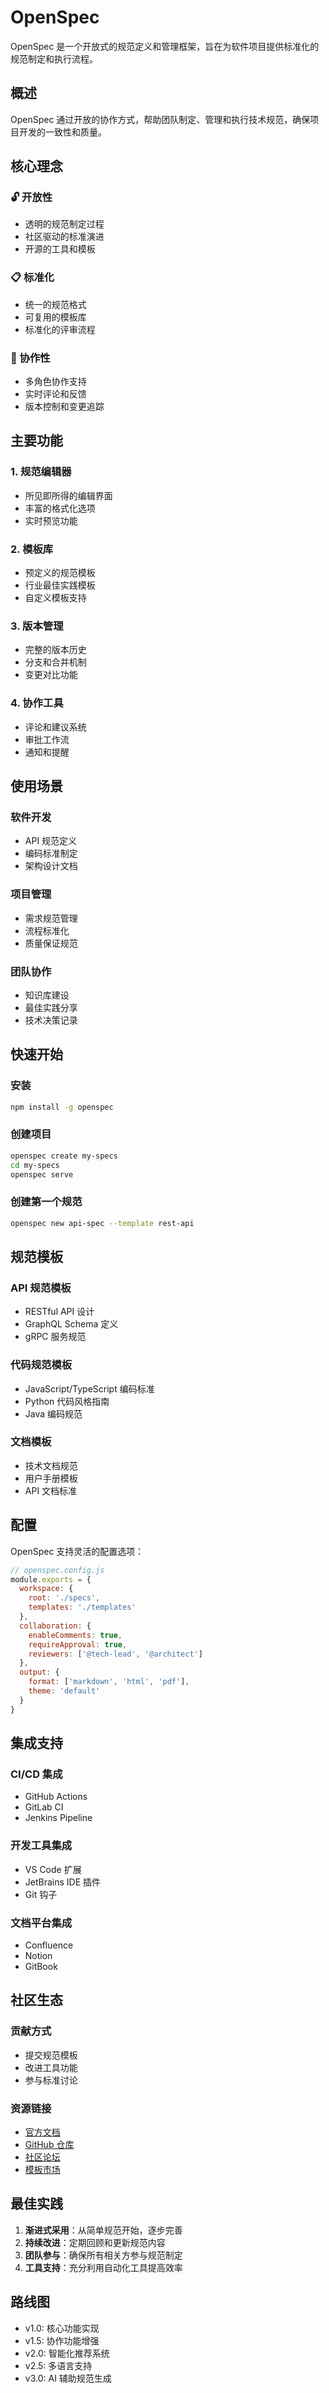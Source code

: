 # OpenSpec

OpenSpec 是一个开放式的规范定义和管理框架，旨在为软件项目提供标准化的规范制定和执行流程。

## 概述

OpenSpec 通过开放的协作方式，帮助团队制定、管理和执行技术规范，确保项目开发的一致性和质量。

## 核心理念

### 🔓 开放性
- 透明的规范制定过程
- 社区驱动的标准演进
- 开源的工具和模板

### 📋 标准化
- 统一的规范格式
- 可复用的模板库
- 标准化的评审流程

### 🤝 协作性
- 多角色协作支持
- 实时评论和反馈
- 版本控制和变更追踪

## 主要功能

### 1. 规范编辑器
- 所见即所得的编辑界面
- 丰富的格式化选项
- 实时预览功能

### 2. 模板库
- 预定义的规范模板
- 行业最佳实践模板
- 自定义模板支持

### 3. 版本管理
- 完整的版本历史
- 分支和合并机制
- 变更对比功能

### 4. 协作工具
- 评论和建议系统
- 审批工作流
- 通知和提醒

## 使用场景

### 软件开发
- API 规范定义
- 编码标准制定
- 架构设计文档

### 项目管理
- 需求规范管理
- 流程标准化
- 质量保证规范

### 团队协作
- 知识库建设
- 最佳实践分享
- 技术决策记录

## 快速开始

### 安装
```bash
npm install -g openspec
```

### 创建项目
```bash
openspec create my-specs
cd my-specs
openspec serve
```

### 创建第一个规范
```bash
openspec new api-spec --template rest-api
```

## 规范模板

### API 规范模板
- RESTful API 设计
- GraphQL Schema 定义
- gRPC 服务规范

### 代码规范模板
- JavaScript/TypeScript 编码标准
- Python 代码风格指南
- Java 编码规范

### 文档模板
- 技术文档规范
- 用户手册模板
- API 文档标准

## 配置

OpenSpec 支持灵活的配置选项：

```javascript
// openspec.config.js
module.exports = {
  workspace: {
    root: './specs',
    templates: './templates'
  },
  collaboration: {
    enableComments: true,
    requireApproval: true,
    reviewers: ['@tech-lead', '@architect']
  },
  output: {
    format: ['markdown', 'html', 'pdf'],
    theme: 'default'
  }
}
```

## 集成支持

### CI/CD 集成
- GitHub Actions
- GitLab CI
- Jenkins Pipeline

### 开发工具集成
- VS Code 扩展
- JetBrains IDE 插件
- Git 钩子

### 文档平台集成
- Confluence
- Notion
- GitBook

## 社区生态

### 贡献方式
- 提交规范模板
- 改进工具功能
- 参与标准讨论

### 资源链接
- [官方文档](https://openspec.dev)
- [GitHub 仓库](https://github.com/openspec/openspec)
- [社区论坛](https://community.openspec.dev)
- [模板市场](https://templates.openspec.dev)

## 最佳实践

1. **渐进式采用**：从简单规范开始，逐步完善
2. **持续改进**：定期回顾和更新规范内容
3. **团队参与**：确保所有相关方参与规范制定
4. **工具支持**：充分利用自动化工具提高效率

## 路线图

- v1.0: 核心功能实现
- v1.5: 协作功能增强
- v2.0: 智能化推荐系统
- v2.5: 多语言支持
- v3.0: AI 辅助规范生成